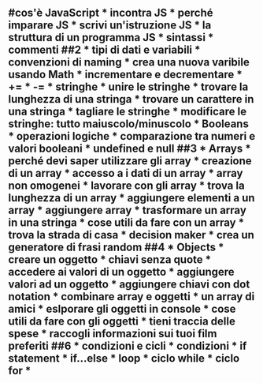 #cos'è JavaScript
	*	incontra JS
	*	perché imparare JS
	*	scrivi un'istruzione JS
	*	la struttura di un programma JS
	*	sintassi
	*	commenti
##2
	*	tipi di dati e variabili
	*	convenzioni di naming
	*	crea una nuova varibile usando Math
	*	incrementare e decrementare
	*	+=
	*	-=
	*	stringhe
	*	unire le stringhe
	*	trovare la lunghezza di una stringa
	*	trovare un carattere in una stringa
	*	tagliare le stringhe
	*	modificare le stringhe: tutto maiuscolo/minuscolo
	*	Booleans
	*		operazioni logiche
	*		comparazione tra numeri e valori booleani
	*	undefined e null
##3
	*	Arrays
	*		perché devi saper utilizzare gli array
	*		creazione di un array
	*		accesso a i dati di un array
	*		array non omogenei
	*		lavorare con gli array
	*			trova la lunghezza di un array
	*			aggiungere elementi a un array
	*			aggiungere array
	*			trasformare un array in una stringa
	*		cose utili da fare con un array
	*			trova la strada di casa
	*			decision maker
	*			crea un generatore di frasi random
##4
	*	Objects
	*		creare un oggetto
	*			chiavi senza quote
	*		accedere ai valori di un oggetto
	*		aggiungere valori ad un oggetto
	*			aggiungere chiavi con dot notation
	*		combinare array e oggetti
	*			un array di amici
	*		eslporare gli oggetti in console
	*		cose utili da fare con gli oggetti
	*			tieni traccia delle spese
	*			raccogli informazioni sui tuoi film preferiti
##6
	*	condizioni e cicli
	*		condizioni
	*			if statement
	*			if...else
	*		loop
	*			ciclo while
	*			ciclo for
	*	
--------------
